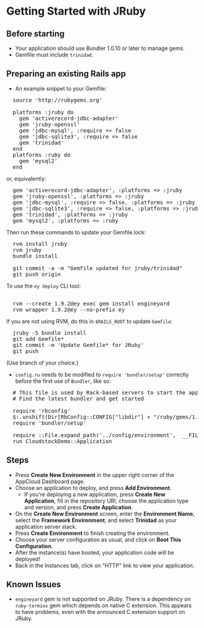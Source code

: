 # Getting Started with JRuby

## Before starting

  * Your application should use Bundler 1.0.10 or later to manage gems.
  * Gemfile must include `trinidad`.

## Preparing an existing Rails app

- An example snippet to your Gemfile:

<pre>
  source 'http://rubygems.org'
  
  platforms :jruby do
    gem 'activerecord-jdbc-adapter'
    gem 'jruby-openssl'
    gem 'jdbc-mysql', :require => false
    gem 'jdbc-sqlite3', :require => false
    gem 'trinidad'
  end
  platforms :ruby do
    gem 'mysql2'
  end
</pre>

or, equivalently:

<pre>
  gem 'activerecord-jdbc-adapter', :platforms => :jruby
  gem 'jruby-openssl', :platforms => :jruby
  gem 'jdbc-mysql', :require => false, :platforms => :jruby
  gem 'jdbc-sqlite3', :require => false, :platforms => :jruby
  gem 'trinidad', :platforms => :jruby
  gem 'mysql2', :platforms => :ruby
</pre>

Then run these commands to update your Gemfile.lock:

<pre>
  rvm install jruby
  rvm jruby
  bundle install
  
  git commit -a -m "Gemfile updated for jruby/trinidad"
  git push origin
</pre>

To use the `ey deploy` CLI tool:

<pre>  
  rvm --create 1.9.2@ey exec gem install engineyard
  rvm wrapper 1.9.2@ey --no-prefix ey
</pre>

If you are not using RVM, do this in `$RAILS_ROOT` to update `Gemfile`:

<pre>
  jruby -S bundle install
  git add Gemfile*
  git commit -m 'Update Gemfile* for JRuby'
  git push
</pre>

(Use branch of your choice.)

- `config.ru` needs to be modified to `require 'bundler/setup'` correctly before the first use of `Bundler`, like so:

<pre>
  # This file is used by Rack-based servers to start the application.
  # Find the latest bundler and get started                          
  
  require 'rbconfig'
  $:.unshift(Dir[RbConfig::CONFIG["libdir"] + "/ruby/gems/1.8/gems/bundler-*/lib"].sort.last)
  require 'bundler/setup'
  
  require ::File.expand_path('../config/environment',  __FILE__)
  run CloudstockDemo::Application
</pre>

## Steps

  - Press **Create New Environment** in the upper right corner of the AppCloud Dashboard page.
  - Choose an application to deploy, and press **Add Environment**.
    - If you're deploying a new application, press **Create New Application**, fill in the repository URI, choose the application type and version, and press **Create Application**.
  - On the **Create New Environment** screen, enter the **Environment Name**, select the **Framework Environment**, and select **Trinidad** as your application server stack.
  - Press **Create Environment** to finish creating the environment.
  - Choose your server configuration as usual, and click on **Boot This Configuration**.
  - After the instance(s) have booted, your application code will be deployed!
  - Back in the Instances tab, click on "HTTP" link to view your application.

## Known Issues

  - `engineyard` gem is not supported on JRuby. There is a dependency on `ruby-termios` gem which depends on native C extension. This appears to have problems, even with the announced C extension support on JRuby.
